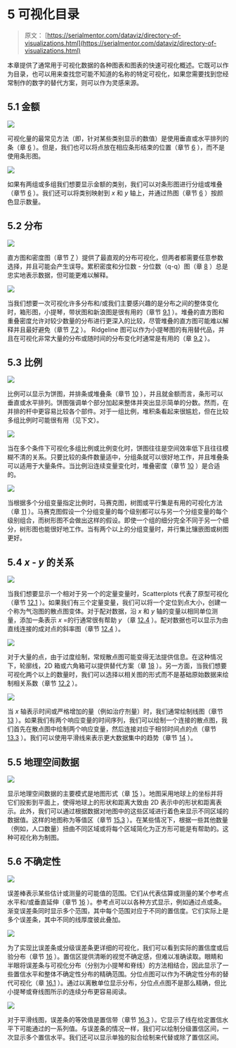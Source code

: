 # 5 可视化目录

> 原文： [https://serialmentor.com/dataviz/directory-of-visualizations.html](https://serialmentor.com/dataviz/directory-of-visualizations.html)

本章提供了通常用于可视化数据的各种图表和图表的快速可视化概述。它既可以作为目录，也可以用来查找您可能不知道的名称的特定可视化，如果您需要找到您经常制作的数字的替代方案，则可以作为灵感来源。

## 5.1 金额

![](img/bb1023055bdff866e734704620540335.jpg)

可视化量的最常见方法（即，针对某些类别显示的数值）是使用垂直或水平排列的条（章 [6](visualizing-amounts.html#visualizing-amounts) ）。但是，我们也可以将点放在相应条形结束的位置（章节 [6](visualizing-amounts.html#visualizing-amounts) ），而不是使用条形图。

![](img/bf6147f1018014f6c965c7b43a3ed23a.jpg)

如果有两组或多组我们想要显示金额的类别，我们可以对条形图进行分组或堆叠（章节 [6](visualizing-amounts.html#visualizing-amounts) ）。我们还可以将类别映射到 _x_ 和 _y_ 轴上，并通过热图（章节 [6](visualizing-amounts.html#visualizing-amounts) ）按颜色显示数量。

## 5.2 分布

![](img/c69eed7b0d7f564d28b4621aeab3eb23.jpg)

直方图和密度图（章节 [7](histograms-density-plots.html#histograms-density-plots) ）提供了最直观的分布可视化，但两者都需要任意参数选择，并且可能会产生误导。累积密度和分位数 - 分位数（q-q）图（章 [8](ecdf-qq.html#ecdf-qq) ）总是忠实地表示数据，但可能更难以解释。

![](img/994c198eaab3b917089dec7841f0d400.jpg)

当我们想要一次可视化许多分布和/或我们主要感兴趣的是分布之间的整体变化时，箱形图，小提琴，带状图和新浪图是很有用的（章节 [9.1](boxplots-violins.html#boxplots-violins-vertical) ）。堆叠的直方图和重叠密度允许对较少数量的分布进行更深入的比较，尽管堆叠的直方图可能难以解释并且最好避免（章节 [7.2](histograms-density-plots.html#multiple-histograms-densities) ）。 Ridgeline 图可以作为小提琴图的有用替代品，并且在可视化非常大量的分布或随时间的分布变化时通常是有用的（章 [9.2](boxplots-violins.html#boxplots-violins-horizontal) ）。

## 5.3 比例

![](img/8a7d66881c082b0ef7fdf02a4dacff09.jpg)

比例可以显示为饼图，并排条或堆叠条（章节 [10](visualizing-proportions.html#visualizing-proportions) ），并且就金额而言，条形可以垂直或水平排列。饼图强调单个部分加起来整体并突出显示简单的分数。然而，在并排的杆中更容易比较各个部件。对于一组比例，堆积条看起来很尴尬，但在比较多组比例时可能很有用（见下文）。

![](img/6c3aa88c7b617b046ee3ce2579488b82.jpg)

当在多个条件下可视化多组比例或比例变化时，饼图往往是空间效率低下且往往模糊不清的关系。只要比较的条件数量适中，分组条就可以很好地工作，并且堆叠条可以适用于大量条件。当比例沿连续变量变化时，堆叠密度（章节 [10](visualizing-proportions.html#visualizing-proportions) ）是合适的。

![](img/a6c406eb88858d13e7ed8a9ec3fe391f.jpg)

当根据多个分组变量指定比例时，马赛克图，树图或平行集是有用的可视化方法（章 [11](nested-proportions.html#nested-proportions) ）。马赛克图假设一个分组变量的每个级别都可以与另一个分组变量的每个级别组合，而树形图不会做出这样的假设。即使一个组的细分完全不同于另一个细分，树形图也能很好地工作。当有两个以上的分组变量时，并行集比镶嵌图或树图更好。

## 5.4 _x_ - _y_ 的关系

![](img/a034a717c80dcf6eaee2641a33faca1b.jpg)

当我们想要显示一个相对于另一个的定量变量时，Scatterplots 代表了原型可视化（章节 [12.1](visualizing-associations.html#associations-scatterplots) ）。如果我们有三个定量变量，我们可以将一个定位到点大小，创建一个称为气泡图的散点图变体。对于配对数据，沿 _x_ 和 _y_ 轴的变量以相同单位测量，添加一条表示 _x_ =的行通常很有帮助 _y_ （章 [12.4](visualizing-associations.html#associations-paired-data) ）。配对数据也可以显示为由直线连接的成对点的斜率图（章节 [12.4](visualizing-associations.html#associations-paired-data) ）。

![](img/cd98da843c526dfb36ae80e6cd009b31.jpg)

对于大量的点，由于过度绘制，常规散点图可能变得无法提供信息。在这种情况下，轮廓线，2D 箱或六角箱可以提供替代方案（章 [18](overlapping-points.html#overlapping-points) ）。另一方面，当我们想要可视化两个以上的数量时，我们可以选择以相关图的形式而不是基础原始数据来绘制相关系数（章节 [12.2](visualizing-associations.html#associations-correlograms) ）。

![](img/74b5d6e781a309f620f60f1b77e67c73.jpg)

当 _x_ 轴表示时间或严格增加的量（例如治疗剂量）时，我们通常绘制线图（章节 [13](time-series.html#time-series) ）。如果我们有两个响应变量的时间序列，我们可以绘制一个连接的散点图，我们首先在散点图中绘制两个响应变量，然后连接对应于相邻时间点的点（章节 [13.3](time-series.html#time-series-connected-scatter) ）。我们可以使用平滑线来表示更大数据集中的趋势（章节 [14](visualizing-trends.html#visualizing-trends) ）。

## 5.5 地理空间数据

![](img/af318131d538bfc2b347d199bb630e90.jpg)

显示地理空间数据的主要模式是地图形式（章 [15](geospatial-data.html#geospatial-data) ）。地图采用地球上的坐标并将它们投影到平面上，使得地球上的形状和距离大致由 2D 表示中的形状和距离表示。此外，我们可以通过根据数据对地图中的这些区域进行着色来显示不同区域的数据值。这样的地图称为等值区（章节 [15.3](geospatial-data.html#choropleth-mapping) ）。在某些情况下，根据一些其他数量（例如，人口数量）扭曲不同区域或将每个区域简化为正方形可能是有帮助的。这种可视化称为制图。

## 5.6 不确定性

![](img/1b88da76c2f13bb37e9af485ec4c5a21.jpg)

误差棒表示某些估计或测量的可能值的范围。它们从代表估算或测量的某个参考点水平和/或垂直延伸（章节 [16](visualizing-uncertainty.html#visualizing-uncertainty) ）。参考点可以以各种方式显示，例如通过点或条。渐变误差条同时显示多个范围，其中每个范围对应于不同的置信度。它们实际上是多个误差条，其中不同的线厚度彼此叠加。

![](img/48666ed2ad9505bf8c7f56b75666547a.jpg)

为了实现比误差条或分级误差条更详细的可视化，我们可以看到实际的置信度或后验分布（章节 [16](visualizing-uncertainty.html#visualizing-uncertainty) ）。置信区提供清晰的视觉不确定感，但难以准确读取。眼睛和半眼将误差条与可视化分布（分别为小提琴和脊线）的方法相结合，因此显示了一些置信水平和整体不确定性分布的精确范围。分位点图可以作为不确定性分布的替代可视化（章 [16.1](visualizing-uncertainty.html#frequency-framing) ）。通过以离散单位显示分布，分位点点图不是那么精确，但比小提琴或脊线图所示的连续分布更容易阅读。

![](img/a4b742a2c0e5fe2320654526162bd233.jpg)

对于平滑线图，误差条的等效值是置信带（章节 [16.3](visualizing-uncertainty.html#uncertainty-curve-fits) ）。它显示了线在给定置信水平下可能通过的一系列值。与误差条的情况一样，我们可以绘制分级置信区间，一次显示多个置信水平。我们还可以显示单独的拟合绘制来代替或除了置信区间。